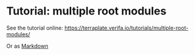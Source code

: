 # Tutorial: multiple root modules

See the tutorial online: <https://terraplate.verifa.io/tutorials/multiple-root-modules/>

Or as [Markdown](../../docs/tutorials/multiple-root-modules.md)
